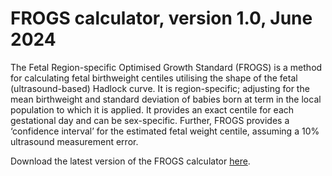 # FROGS calculator, version 1.0, June 2024

The Fetal Region-specific Optimised Growth Standard (FROGS) is a method for calculating fetal birthweight centiles utilising the shape of the fetal (ultrasound-based) Hadlock curve. It is region-specific; adjusting for the mean birthweight and standard deviation of babies born at term in the local population to which it is applied. It provides an exact centile for each gestational day and can be sex-specific. Further, FROGS provides a ‘confidence interval’ for the estimated fetal weight centile, assuming a 10% ultrasound measurement error.

Download the latest version of the FROGS calculator [here](https://github.com/centilechart/frogs/raw/main/FROGS%20Calculator%20v1.0.xlsx).
